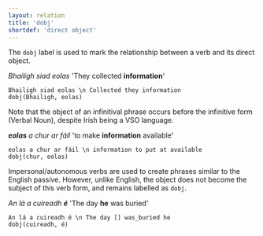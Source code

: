 ```yaml
---
layout: relation
title: 'dobj'
shortdef: 'direct object'
---
```


The `dobj` label is used to mark the relationship between a verb and its direct object.

_Bhailigh siad eolas_ 'They collected <b>information</b>'

~~~ sdparse
Bhailigh siad eolas \n Collected they information
dobj(Bhailigh, eolas)
~~~

Note that the object of an infinitival phrase occurs before the infinitive form (Verbal Noun), despite Irish being a VSO language.

_<b>eolas</b> a chur ar fáil_  'to make <b>information</b> available'

~~~ sdparse
eolas a chur ar fáil \n information to put at available
dobj(chur, eolas)
~~~

Impersonal/autonomous verbs are used to create phrases similar to the English passive. However, unlike English, the object does not become the subject of this verb form, and remains labelled as `dobj`.

_An lá a cuireadh <b>é</b>_ 'The day <b>he</b> was buried'

~~~ sdparse
An lá a cuireadh é \n The day [] was_buried he
dobj(cuireadh, é)
~~~



